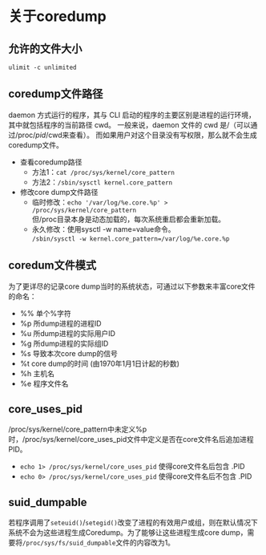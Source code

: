 # 关于coredump

## 允许的文件大小
`ulimit -c unlimited`

## coredump文件路径
daemon 方式运行的程序，其与 CLI 启动的程序的主要区别是进程的运行环境，其中就包括程序的当前路径 cwd。
一般来说，daemon 文件的 cwd 是/（可以通过/proc/_pid_/cwd来查看）。
而如果用户对这个目录没有写权限，那么就不会生成coredump文件。
   * 查看coredump路径
      * 方法1：`cat /proc/sys/kernel/core_pattern`
      * 方法2：`/sbin/sysctl kernel.core_pattern`
   * 修改core dump文件路径
      * 临时修改：`echo '/var/log/%e.core.%p' > /proc/sys/kernel/core_pattern`   
         但/proc目录本身是动态加载的，每次系统重启都会重新加载。
      * 永久修改：使用sysctl -w name=value命令。  
`/sbin/sysctl -w kernel.core_pattern=/var/log/%e.core.%p`

## coredum文件模式
为了更详尽的记录core dump当时的系统状态，可通过以下参数来丰富core文件的命名：
   * %% 单个%字符
   * %p 所dump进程的进程ID
   * %u 所dump进程的实际用户ID
   * %g 所dump进程的实际组ID
   * %s 导致本次core dump的信号
   * %t core dump的时间 (由1970年1月1日计起的秒数)
   * %h 主机名
   * %e 程序文件名

## core_uses_pid
/proc/sys/kernel/core_pattern中未定义%p时，/proc/sys/kernel/core_uses_pid文件中定义是否在core文件名后追加进程PID。
  * `echo 1> /proc/sys/kernel/core_uses_pid` 使得core文件名后包含 .PID
  * `echo 0> /proc/sys/kernel/core_uses_pid` 使得core文件名后不包含 .PID

## suid_dumpable
若程序调用了`seteuid()`/`setegid()`改变了进程的有效用户或组，则在默认情况下系统不会为这些进程生成Coredump。为了能够让这些进程生成core dump，需要将`/proc/sys/fs/suid_dumpable`文件的内容改为1。
